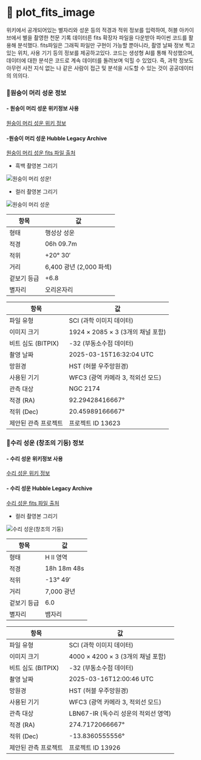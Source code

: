 # :dizzy: plot_fits_image

위키에서 공개되어있는 별자리와 성운 등의 적경과 적위 정보를 입력하여, 허블 아카이브에서 별을 촬영한 천문 기록 데이터른 fits 확장자 파일을 다운받아 파이썬 코드를 활용해 분석했다.
fits파일은 그래픽 파일만 구현이 가능할 뿐아니라, 촬영 날짜 정보 찍고 있는 위치, 사용 기기 등의 정보를 제공하고있다. 코드는 생성형 AI를 통해 작성했으며, 데이터에 대한 분석은 코드로 계속 데이터를 돌려보며 익힐 수 있었다. 즉, 과학 정보도 아무런 사전 지식 없는 나 같은 사람이 접근 및 분석을 시도할 수 있는 것이 공공데이터의 의의다.

### :dizzy:원숭이 머리 성운 정보

#### - 원숭이 머리 성운 위키정보 사용
[원숭이 머리 성운 위키 정보](https://ko.wikipedia.org/wiki/%EC%9B%90%EC%88%AD%EC%9D%B4_%EB%A8%B8%EB%A6%AC_%EC%84%B1%EC%9A%B4 )

#### -원숭이 머리 성운 Hubble Legacy Archive
[원숭이 머리 성운 fits 파일 출처](https://hla.stsci.edu/hlaview.html#Inventory|filterText%3D%24filterTypes%3D|query_string=06%2009.7%2020%2030&posfilename=&poslocalname=&posfilecount=&listdelimiter=whitespace&listformat=degrees&RA=92.425000&Dec=20.500000&Radius=0.200000&inst-control=all&inst=ACS&inst=ACSGrism&inst=WFC3&inst=WFPC2&inst=NICMOS&inst=NICGRISM&inst=COS&inst=WFPC2-PC&inst=STIS&inst=FOS&inst=GHRS&imagetype=best&prop_id=&spectral_elt=&proprietary=both&preview=1&output_size=256&cutout_size=12.8|ra=&dec=&sr=&level=&image=&inst=ACS%2CACSGrism%2CWFC3%2CWFPC2%2CNICMOS%2CNICGRISM%2CCOS%2CWFPC2-PC%2CSTIS%2CFOS%2CGHRS&ds=)

- 흑백 촬영본 그리기
  
![원숭이 머리 성운](https://github.com/user-attachments/assets/add3f5e6-059e-42df-af65-556d4c455749)!

- 컬러 촬영본 그리기
  
![원숭이 머리 성운](https://github.com/user-attachments/assets/8fca320f-c7e3-4738-ba0b-bd3d87b3a20f)

| 항목         | 값                        |
|-------------|---------------------------|
| 형태        | 행성상 성운               |
| 적경        | 06h 09.7m                 |
| 적위        | +20° 30′                   |
| 거리        | 6,400 광년 (2,000 파섹)   |
| 겉보기 등급 | +6.8                      |
| 별자리      | 오리온자리                |

| 항목                 | 값                                     |
|----------------------|--------------------------------------|
| 파일 유형            | SCI (과학 이미지 데이터)             |
| 이미지 크기          | 1924 × 2085 × 3 (3개의 채널 포함)  |
| 비트 심도 (BITPIX)   | -32 (부동소수점 데이터)              |
| 촬영 날짜           | 2025-03-15T16:32:04 UTC             |
| 망원경              | HST (허블 우주망원경)                |
| 사용된 기기         | WFC3 (광역 카메라 3, 적외선 모드)   |
| 관측 대상           | NGC 2174                            |
| 적경 (RA)           | 92.29428416667°                     |
| 적위 (Dec)          | 20.45989166667°                     |
| 제안된 관측 프로젝트 | 프로젝트 ID 13623                    |

### :dizzy:수리 성운 (창조의 기둥) 정보



#### - 수리 성운 위키정보 사용
[수리 성운 위키 정보](https://ko.wikipedia.org/wiki/%EC%88%98%EB%A6%AC_%EC%84%B1%EC%9A%B4)

#### - 수리 성운 Hubble Legacy Archive
[수리 성운 fits 파일 출처](https://hla.stsci.edu/hlaview.html#Inventory|filterText%3D%24filterTypes%3D|query_string=18%2018%2048%20-13%2049&posfilename=&poslocalname=&posfilecount=&listdelimiter=whitespace&listformat=degrees&RA=274.700000&Dec=-13.816667&Radius=0.200000&inst-control=all&inst=ACS&inst=ACSGrism&inst=WFC3&inst=WFPC2&inst=NICMOS&inst=NICGRISM&inst=COS&inst=WFPC2-PC&inst=STIS&inst=FOS&inst=GHRS&imagetype=best&prop_id=&spectral_elt=&proprietary=both&preview=1&output_size=256&cutout_size=12.8|ra=&dec=&sr=&level=&image=&inst=ACS%2CACSGrism%2CWFC3%2CWFPC2%2CNICMOS%2CNICGRISM%2CCOS%2CWFPC2-PC%2CSTIS%2CFOS%2CGHRS&ds=)<br/>

- 컬러 촬영본 그리기
  
![수리 성운(창조의 기둥)](https://github.com/user-attachments/assets/40894abd-412d-4521-b281-9f02c83371ab)

| 항목   | 값                 |
|--------|-------------------|
| 형태   | H II 영역         |
| 적경   | 18h 18m 48s       |
| 적위   | -13° 49′         |
| 거리   | 7,000 광년        |
| 겉보기 등급 | 6.0          |
| 별자리 | 뱀자리           |

| 항목                 | 값                                     |
|----------------------|--------------------------------------|
| 파일 유형            | SCI (과학 이미지 데이터)             |
| 이미지 크기          | 4000 × 4200 × 3 (3개의 채널 포함)  |
| 비트 심도 (BITPIX)   | -32 (부동소수점 데이터)              |
| 촬영 날짜           | 2025-03-16T12:00:46 UTC             |
| 망원경              | HST (허블 우주망원경)                |
| 사용된 기기         | WFC3 (광역 카메라 3, 적외선 모드)   |
| 관측 대상           | LBN67-IR (독수리 성운의 적외선 영역) |
| 적경 (RA)           | 274.7172066667°                     |
| 적위 (Dec)          | -13.8360555556°                     |
| 제안된 관측 프로젝트 | 프로젝트 ID 13926                    |

